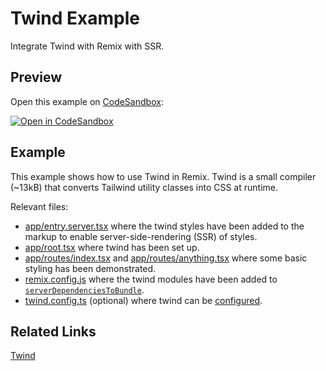 # Twind Example

Integrate Twind with Remix with SSR.

## Preview

Open this example on [CodeSandbox](https://codesandbox.com):

[![Open in CodeSandbox](https://codesandbox.io/static/img/play-codesandbox.svg)](https://codesandbox.io/s/github/remix-run/remix/tree/main/examples/twind)

## Example

This example shows how to use Twind in Remix. Twind is a small compiler (~13kB) that converts Tailwind utility classes into CSS at runtime.

Relevant files:

- [app/entry.server.tsx](./app/entry.server.tsx) where the twind styles have been added to the markup to enable server-side-rendering (SSR) of styles.
- [app/root.tsx](./app/root.tsx) where twind has been set up. 
-  [app/routes/index.tsx](./app/routes/index.tsx) and [app/routes/anything.tsx](./app/routes/anything.tsx) where some basic styling has been demonstrated.
- [remix.config.js](./remix.config.js) where the twind modules have been added to [`serverDependenciesToBundle`](https://remix.run/docs/en/v1/api/conventions#serverdependenciestobundle).
- [twind.config.ts](./twind.config.ts) (optional) where twind can be [configured](https://twind.dev/handbook/configuration.html).


## Related Links

[Twind](https://twind.dev/)
